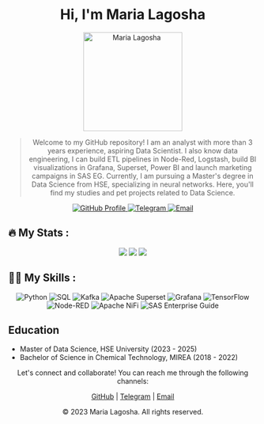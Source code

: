 <!-- Project Title -->
<h1 align="center">Hi, I'm Maria Lagosha</h1>

<!-- Project Description -->
<p align="center">
    <img src="https://sun3-21.userapi.com/s/v1/ig2/slSblj2_tVTs8RdaCohxlgUgPqAEKxGRzqMA9UWV4GoaF_-i1agbo1jZh-esICJ0TqzMmlk_0KsB2_mkNhbymG8k.jpg?size=200x200&quality=95&crop=245,345,1396,1396&ava=1" alt="Maria Lagosha" width="200" height="200">
</p>
<blockquote>
    <p align="center">
        Welcome to my GitHub repository! I am an analyst with more than 3 years experience, aspiring Data Scientist. I also know data engineering, I can build ETL pipelines in Node-Red, Logstash, build BI visualizations in Grafana, Superset, Power BI and launch marketing campaigns in SAS EG. Currently, I am pursuing a Master's degree in Data Science from HSE, specializing in neural networks. Here, you'll find my studies and pet projects related to Data Science.
    </p>
    
</blockquote>

<!-- Badges -->
<p align="center">
    <a href="https://github.com/himarygr">
        <img alt="GitHub Profile" src="https://img.shields.io/badge/GitHub-himarygr-blue?style=flat-square&logo=github">
    </a>
    <a href="https://t.me/hi_marygr">
        <img alt="Telegram" src="https://img.shields.io/badge/Telegram-hi__marygr-blue?style=flat-square&logo=telegram">
    </a>
    <a href="mailto:lilley@ya.ru">
        <img alt="Email" src="https://img.shields.io/badge/Email-lilley%40ya.ru-red?style=flat-square&logo=gmail">
    </a>
</p>

## :fire: My Stats :
<div id = "stat" align = "center">
    <img src = "http://github-profile-summary-cards.vercel.app/api/cards/profile-details?username=himarygr&theme=default"/>
    <img src = "http://github-profile-summary-cards.vercel.app/api/cards/most-commit-language?username=himarygr&theme=default"/>
    <img src = "http://github-profile-summary-cards.vercel.app/api/cards/stats?username=himarygr&theme=default"/>
</div>

<!-- Skills -->
## :woman_technologist: My Skills :
<p align="center">
    <img alt="Python" src="https://img.shields.io/badge/Python-%233776AB.svg?style=flat-square&logo=python&logoColor=white">
    <img alt="SQL" src="https://img.shields.io/badge/SQL-%2300758F.svg?style=flat-square&logo=amazon%20aws&logoColor=white">
    <img alt="Kafka" src="https://img.shields.io/badge/Apache%20Kafka-%23000000.svg?style=flat-square&logo=apache%20kafka&logoColor=white">
    <img alt="Apache Superset" src="https://img.shields.io/badge/Apache%20Superset-%23F52A33.svg?style=flat-square&logo=apache%20superset&logoColor=white">
    <img alt="Grafana" src="https://img.shields.io/badge/Grafana-%23F46800.svg?style=flat-square&logo=grafana&logoColor=white">
    <img alt="TensorFlow" src="https://img.shields.io/badge/TensorFlow-%23FF6F00.svg?style=flat-square&logo=tensorflow&logoColor=white">
    <img alt="Node-RED" src="https://img.shields.io/badge/Node--RED-%230C1117.svg?style=flat-square&logo=node-red&logoColor=white">
    <img alt="Apache NiFi" src="https://img.shields.io/badge/Apache%20NiFi-%23DD4814.svg?style=flat-square&logo=apache%20nifi&logoColor=white">
    <img alt="SAS Enterprise Guide" src="https://img.shields.io/badge/SAS%20Enterprise%20Guide-%230070C0.svg?style=flat-square&logo=sas&logoColor=white">
</p>


<!-- Education -->
## Education
- Master of Data Science, HSE University (2023 - 2025)
- Bachelor of Science in Chemical Technology, MIREA (2018 - 2022)

<!-- Contact -->
<p align="center">
    Let's connect and collaborate! You can reach me through the following channels:
</p>
<p align="center">
    <a href="https://github.com/himarygr">GitHub</a> |
    <a href="https://t.me/hi_marygr">Telegram</a> |
    <a href="mailto:lilley@ya.ru">Email</a>
</p>

<!-- Footer -->
<p align="center">
    &copy; 2023 Maria Lagosha. All rights reserved.
</p>

